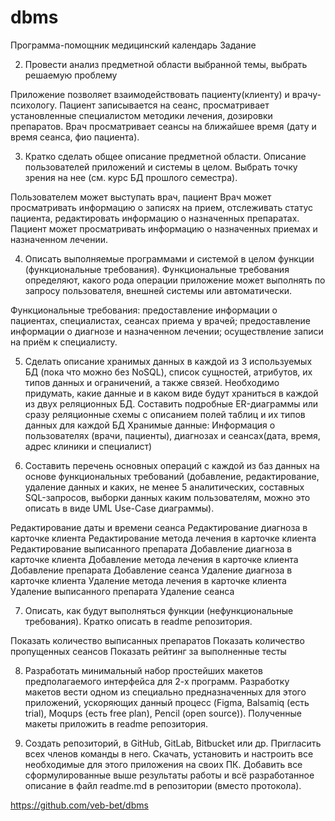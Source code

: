 # dbms
Программа-помощник медицинский календарь
Задание

2. Провести анализ предметной области выбранной темы, выбрать решаемую проблему

Приложение позволяет взаимодействовать пациенту(клиенту) и врачу-психологу. 
Пациент записывается на сеанс, просматривает установленные специалистом методики лечения, дозировки препаратов. 
Врач просматривает сеансы на ближайшее время (дату и время сеанса, фио пациента). 

3. Кратко сделать общее описание предметной области. Описание пользователей приложений и системы в целом. Выбрать точку зрения на нее (см. курс БД прошлого семестра).

Пользователем может выступать врач, пациент
Врач может просматривать информацию о записях на прием, отслеживать статус пациента, редактировать информацию о назначенных препаратах. 
Пациент может просматривать информацию о назначенных приемах и назначенном лечении.

4. Описать выполняемые программами и системой в целом функции (функциональные требования). Функциональные требования определяют, какого рода операции приложение может выполнять по запросу пользователя, внешней системы или автоматически.

Функциональные требования:
предоставление информации о пациентах, специалистах, сеансах приема у врачей;
предоставление информации о диагнозе и назначенном лечении;
осуществление записи на приём к специалисту.

5. Сделать описание хранимых данных в каждой из 3 используемых БД (пока что можно без NoSQL), список сущностей, атрибутов, их типов данных и ограничений, а также связей. Необходимо придумать, какие данные и в каком виде будут храниться в каждой из двух реляционных БД. Составить подробные ER-диаграммы или сразу реляционные схемы с описанием полей таблиц и их типов данных для каждой БД 
Хранимые данные: 
Информация о пользователях (врачи, пациенты), диагнозах  и сеансах(дата, время, адрес клиники и специалист)

6. Составить перечень основных операций с каждой из баз данных на основе функциональных требований (добавление, редактирование, удаление данных и каких, не менее 5 аналитических, составных SQL-запросов, выборки данных каким пользователям, можно это описать в виде UML Use-Case диаграммы).

Редактирование даты и времени сеанса
Редактирование диагноза в карточке клиента
Редактирование метода лечения в карточке клиента
Редактирование выписанного препарата
Добавление диагноза в карточке клиента
Добавление метода лечения в карточке клиента
Добавление препарата
Добавление сеанса
Удаление диагноза в карточке клиента
Удаление метода лечения в карточке клиента
Удаление выписанного препарата
Удаление сеанса

7. Описать, как будут выполняться функции (нефункциональные требования). Кратко описать в readme репозитория.

Показать количество выписанных препаратов
Показать количество пропущенных сеансов
Показать рейтинг за выполненные тесты

8. Разработать минимальный набор простейших макетов предполагаемого интерфейса для 2-х программ. Разработку макетов вести одном из специально предназначенных для этого приложений, ускоряющих данный процесс (Figma, Balsamiq (есть trial), Moqups (есть free plan), Pencil (open source)). Полученные макеты приложить в readme репозитория.

9. Создать репозиторий, в GitHub, GitLab, Bitbucket или др. Пригласить всех членов команды в него. Скачать, установить и настроить все необходимые для этого приложения на своих ПК. Добавить все сформулированные выше результаты работы и всё разработанное описание в файл readme.md в репозитории (вместо протокола).

https://github.com/veb-bet/dbms
